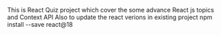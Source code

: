 This is React Quiz project which cover the some advance React js topics and Context API Also
to update the react verions in existing project
npm install --save react@18 


